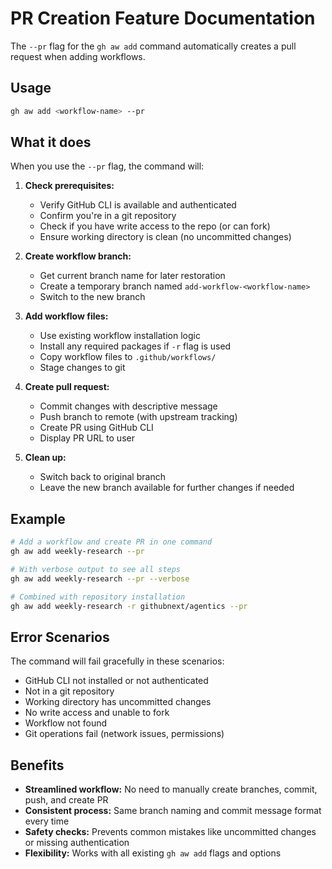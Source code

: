 # PR Creation Feature Documentation

The `--pr` flag for the `gh aw add` command automatically creates a pull request when adding workflows.

## Usage

```bash
gh aw add <workflow-name> --pr
```

## What it does

When you use the `--pr` flag, the command will:

1. **Check prerequisites:**
   - Verify GitHub CLI is available and authenticated
   - Confirm you're in a git repository
   - Check if you have write access to the repo (or can fork)
   - Ensure working directory is clean (no uncommitted changes)

2. **Create workflow branch:**
   - Get current branch name for later restoration
   - Create a temporary branch named `add-workflow-<workflow-name>`
   - Switch to the new branch

3. **Add workflow files:**
   - Use existing workflow installation logic
   - Install any required packages if `-r` flag is used
   - Copy workflow files to `.github/workflows/`
   - Stage changes to git

4. **Create pull request:**
   - Commit changes with descriptive message
   - Push branch to remote (with upstream tracking)
   - Create PR using GitHub CLI
   - Display PR URL to user

5. **Clean up:**
   - Switch back to original branch
   - Leave the new branch available for further changes if needed

## Example

```bash
# Add a workflow and create PR in one command
gh aw add weekly-research --pr

# With verbose output to see all steps
gh aw add weekly-research --pr --verbose

# Combined with repository installation
gh aw add weekly-research -r githubnext/agentics --pr
```

## Error Scenarios

The command will fail gracefully in these scenarios:
- GitHub CLI not installed or not authenticated
- Not in a git repository
- Working directory has uncommitted changes
- No write access and unable to fork
- Workflow not found
- Git operations fail (network issues, permissions)

## Benefits

- **Streamlined workflow:** No need to manually create branches, commit, push, and create PR
- **Consistent process:** Same branch naming and commit message format every time
- **Safety checks:** Prevents common mistakes like uncommitted changes or missing authentication
- **Flexibility:** Works with all existing `gh aw add` flags and options
